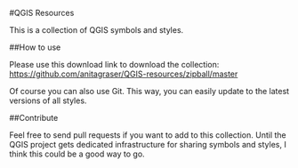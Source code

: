 #QGIS Resources

This is a collection of QGIS symbols and styles.

##How to use

Please use this download link to download the collection: https://github.com/anitagraser/QGIS-resources/zipball/master

Of course you can also use Git. This way, you can easily update to the latest versions of all styles.

##Contribute

Feel free to send pull requests if you want to add to this collection. 
Until the QGIS project gets dedicated infrastructure for sharing symbols 
and styles, I think this could be a good way to go.
